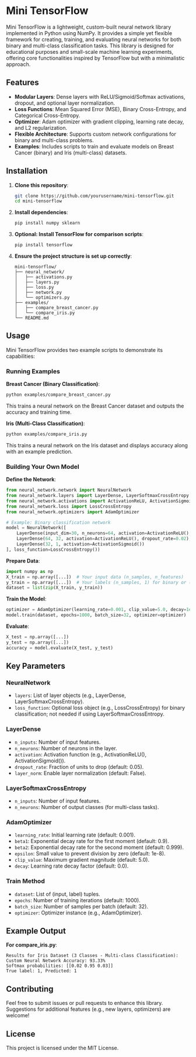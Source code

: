
# Mini TensorFlow

Mini TensorFlow is a lightweight, custom-built neural network library implemented in Python using NumPy. It provides a simple yet flexible framework for creating, training, and evaluating neural networks for both binary and multi-class classification tasks. This library is designed for educational purposes and small-scale machine learning experiments, offering core functionalities inspired by TensorFlow but with a minimalistic approach.

## Features
- **Modular Layers**: Dense layers with ReLU/Sigmoid/Softmax activations, dropout, and optional layer normalization.
- **Loss Functions**: Mean Squared Error (MSE), Binary Cross-Entropy, and Categorical Cross-Entropy.
- **Optimizer**: Adam optimizer with gradient clipping, learning rate decay, and L2 regularization.
- **Flexible Architecture**: Supports custom network configurations for binary and multi-class problems.
- **Examples**: Includes scripts to train and evaluate models on Breast Cancer (binary) and Iris (multi-class) datasets.

## Installation

1. **Clone this repository**:
   ```bash
   git clone https://github.com/yourusername/mini-tensorflow.git
   cd mini-tensorflow
   ```

2. **Install dependencies**:
   ```bash
   pip install numpy sklearn
   ```

3. **Optional: Install TensorFlow for comparison scripts**:
   ```bash
   pip install tensorflow
   ```

4. **Ensure the project structure is set up correctly**:
   ```
   mini-tensorflow/
   ├── neural_network/
   │   ├── activations.py
   │   ├── layers.py
   │   ├── loss.py
   │   ├── network.py
   │   └── optimizers.py
   ├── examples/
   │   ├── compare_breast_cancer.py
   │   └── compare_iris.py
   └── README.md
   ```

## Usage

Mini TensorFlow provides two example scripts to demonstrate its capabilities:

### Running Examples

**Breast Cancer (Binary Classification)**:
```bash
python examples/compare_breast_cancer.py
```
This trains a neural network on the Breast Cancer dataset and outputs the accuracy and training time.

**Iris (Multi-Class Classification)**:
```bash
python examples/compare_iris.py
```
This trains a neural network on the Iris dataset and displays accuracy along with an example prediction.

### Building Your Own Model

**Define the Network**:
```python
from neural_network.network import NeuralNetwork
from neural_network.layers import LayerDense, LayerSoftmaxCrossEntropy
from neural_network.activations import ActivationReLU, ActivationSigmoid
from neural_network.loss import LossCrossEntropy
from neural_network.optimizers import AdamOptimizer

# Example: Binary classification network
model = NeuralNetwork([
    LayerDense(input_dim=30, n_neurons=64, activation=ActivationReLU(), dropout_rate=0.02),
    LayerDense(64, 32, activation=ActivationReLU(), dropout_rate=0.02),
    LayerDense(32, 1, activation=ActivationSigmoid())
], loss_function=LossCrossEntropy())
```

**Prepare Data**:
```python
import numpy as np
X_train = np.array([...])  # Your input data (n_samples, n_features)
y_train = np.array([...])  # Your labels (n_samples, 1) for binary or (n_samples, n_classes) for multi-class
dataset = list(zip(X_train, y_train))
```

**Train the Model**:
```python
optimizer = AdamOptimizer(learning_rate=0.001, clip_value=5.0, decay=1e-4)
model.train(dataset, epochs=1000, batch_size=32, optimizer=optimizer)
```

**Evaluate**:
```python
X_test = np.array([...])
y_test = np.array([...])
accuracy = model.evaluate(X_test, y_test)
```

## Key Parameters

### NeuralNetwork
- `layers`: List of layer objects (e.g., LayerDense, LayerSoftmaxCrossEntropy).
- `loss_function`: Optional loss object (e.g., LossCrossEntropy) for binary classification; not needed if using LayerSoftmaxCrossEntropy.

### LayerDense
- `n_inputs`: Number of input features.
- `n_neurons`: Number of neurons in the layer.
- `activation`: Activation function (e.g., ActivationReLU(), ActivationSigmoid()).
- `dropout_rate`: Fraction of units to drop (default: 0.05).
- `layer_norm`: Enable layer normalization (default: False).

### LayerSoftmaxCrossEntropy
- `n_inputs`: Number of input features.
- `n_neurons`: Number of output classes (for multi-class tasks).

### AdamOptimizer
- `learning_rate`: Initial learning rate (default: 0.001).
- `beta1`: Exponential decay rate for the first moment (default: 0.9).
- `beta2`: Exponential decay rate for the second moment (default: 0.999).
- `epsilon`: Small value to prevent division by zero (default: 1e-8).
- `clip_value`: Maximum gradient magnitude (default: 5.0).
- `decay`: Learning rate decay factor (default: 0.0).

### Train Method
- `dataset`: List of (input, label) tuples.
- `epochs`: Number of training iterations (default: 1000).
- `batch_size`: Number of samples per batch (default: 32).
- `optimizer`: Optimizer instance (e.g., AdamOptimizer).

## Example Output

**For compare_iris.py**:
```
Results for Iris Dataset (3 Classes - Multi-class Classification):
Custom Neural Network Accuracy: 93.33%
Softmax probabilities: [[0.02 0.95 0.03]]
True label: 1, Predicted: 1
```

## Contributing

Feel free to submit issues or pull requests to enhance this library. Suggestions for additional features (e.g., new layers, optimizers) are welcome!

## License

This project is licensed under the MIT License.
